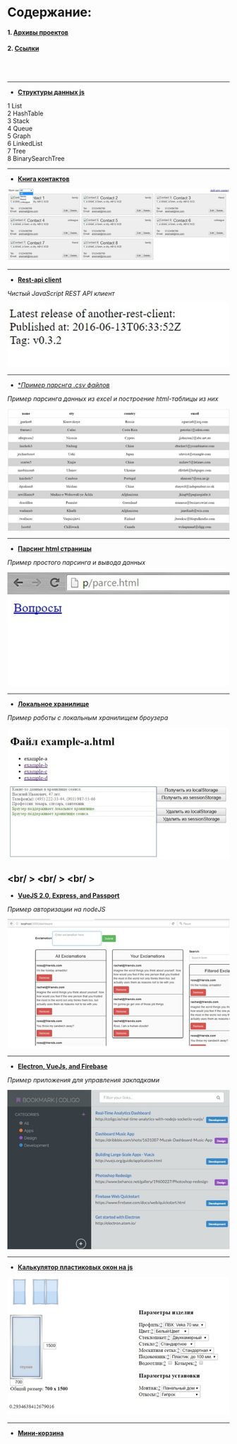# Содержание:

#### 1. [Архивы проектов](./archive)

#### 2. [Ссылки](./examples/links.md)

<br />
<br />

---

- [**Структуры данных js**](./examples/itsy-bitsy-data-structures-master)

1 List <br />
2 HashTable <br />
3 Stack <br />
4 Queue <br />
5 Graph <br />
6 LinkedList <br />
7 Tree <br />
8 BinarySearchTree <br />

---

- [**Книга контактов**](./examples/demo-contact)

![](./examples/img/demo-contacts.jpg "Демо контакты")

---

- [**Rest-api client**](./examples/rest-api)

*Чистый JavaScript REST API клиент*

![](./examples/img/rest-api.jpg "Rest-api")


---


- [**Пример парснга *.csv файлов**](./examples/parsing-csv)

*Пример парсинга данных из excel и построение html-таблицы из них*

![](./examples/img/parsing-csv.jpg "parsing-csv")


---


- [**Парсинг html страницы**](./examples/parce.html)

*Пример простого парсинга и вывода данных*

![](./examples/img/parce.jpg "parsing-csv")


---


- [**Локальное хранилище**](./examples/webstorage)

*Пример работы с локальным хранилищем броузера*

![](./examples/img/localstorage.jpg "")

<br/ >
<br/ >
<br/ >
---


- [**VueJS 2.0, Express, and Passport**](./examples/vuejs2-authentication)

*Пример авторизации на nodeJS*

![](./examples/img/auth.jpg "Authentication using VueJS 2.0, Express, and Passport")


---


- [**Electron, VueJs, and Firebase**](./examples/bookmarking-app-electron-vuejs-firebase.zip)

*Пример приложения для управления закладками*

![](./examples/img/app-with-electron-vuejs-and-firebase.jpg "Building a Bookmarking App with Electron, VueJs, and Firebase")


---


- [**Калькулятор пластиковых окон на js**](./examples/js-windows-cost-calculator.zip)

![](./examples/img/js-window-calc.jpg "Калькулятор пластиковых окон на js")


---


- [**Мини-корзина**](./examples/minibasket-master.zip)












